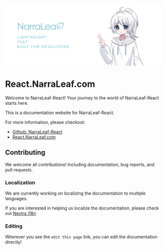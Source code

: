 <picture>
  <source media="(prefers-color-scheme: dark)" srcset="https://raw.githubusercontent.com/NarraLeaf/.github/refs/heads/master/doc/banner-md-transparent.png">
  <source media="(prefers-color-scheme: light)" srcset="https://raw.githubusercontent.com/NarraLeaf/.github/refs/heads/master/doc/banner-md-light.png">
  <img alt="narraleaf banner" src="https://raw.githubusercontent.com/NarraLeaf/.github/refs/heads/master/doc/banner-md-light.png">
</picture>

# React.NarraLeaf.com

Welcome to NarraLeaf-React! Your journey to the world of NarraLeaf-React starts here.

This is a documentation website for NarraLeaf-React.

For more information, please checkout:
- [Github: NarraLeaf-React](https://github.com/NarraLeaf/narraleaf-react)
- [React.NarraLeaf.com](https://react.narraleaf.com)


## Contributing

We welcome all contributions! Including documentation, bug reports, and pull requests.

### Localization

We are currently working on localizing the documentation to multiple languages.

If you are interested in helping us localize the documentation, please check out [Nextra i18n](https://nextra.site/docs/guide/i18n)

### Editing

Wherever you see the `edit this page` link, you can edit the documentation directly!
